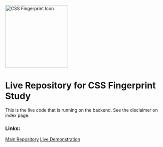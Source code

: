 <img src="https://external-content.duckduckgo.com/iu/?u=https%3A%2F%2Fmaxcdn.icons8.com%2FShare%2Ficon%2FLogos%2Fcss31600.png&f=1&nofb=1" title="CSS Fingerprint Icon" width="200" height="200" />

# Live Repository for CSS Fingerprint Study
This is the live code that is running on the backend. See the disclaimer on index page.

### Links:
[Main Repository](https://github.com/OliverBrotchie/CSS-Fingerprint)
[Live Demonstration]()

